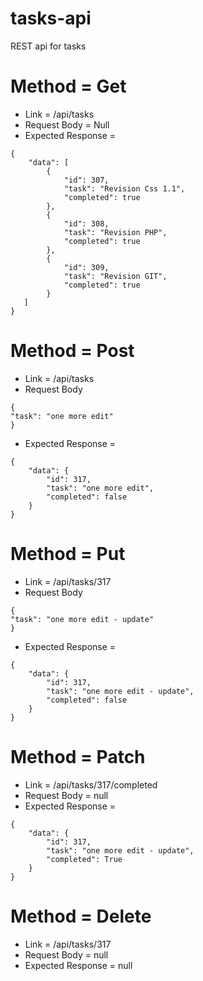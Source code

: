 # tasks-api
REST api for tasks


# Method = Get
- Link = /api/tasks
- Request Body = Null
- Expected Response = 

```
{
    "data": [
        {
            "id": 307,
            "task": "Revision Css 1.1",
            "completed": true
        },
        {
            "id": 308,
            "task": "Revision PHP",
            "completed": true
        },
        {
            "id": 309,
            "task": "Revision GIT",
            "completed": true
        }
   ]
}
```


# Method = Post
- Link = /api/tasks
- Request Body 
```
{
"task": "one more edit"
}
```
- Expected Response = 
```
{
    "data": {
        "id": 317,
        "task": "one more edit",
        "completed": false
    }
}
```


# Method = Put
- Link = /api/tasks/317
- Request Body 
```
{
"task": "one more edit - update"
}
```
- Expected Response = 
```
{
    "data": {
        "id": 317,
        "task": "one more edit - update",
        "completed": false
    }
}
```

# Method = Patch
- Link = /api/tasks/317/completed
- Request Body = null
- Expected Response = 
```
{
    "data": {
        "id": 317,
        "task": "one more edit - update",
        "completed": True
    }
}
```

# Method = Delete
- Link = /api/tasks/317
- Request Body = null
- Expected Response = null






